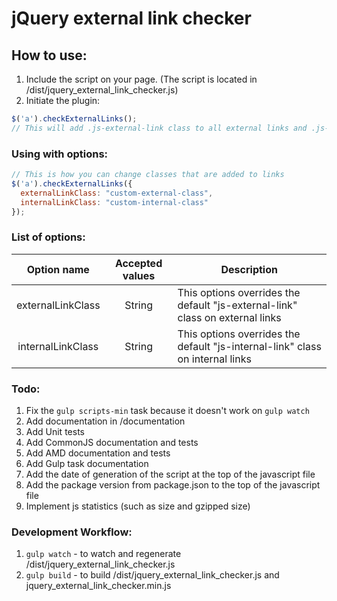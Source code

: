 # jQuery external link checker


## How to use:
1. Include the script on your page. (The script is located in /dist/jquery_external_link_checker.js)
2. Initiate the plugin:

```javascript
$('a').checkExternalLinks();
// This will add .js-external-link class to all external links and .js-internal-link to all internal links
```


### Using with options:
```javascript
// This is how you can change classes that are added to links
$('a').checkExternalLinks({
  externalLinkClass: "custom-external-class",
  internalLinkClass: "custom-internal-class"
});
```

### List of options:
| Option name | Accepted values | Description |
|:---:|:---:|---|
| externalLinkClass | String | This options overrides the default "js-external-link" class on external links |
| internalLinkClass | String | This options overrides the default "js-internal-link" class on internal links


### Todo:
1. Fix the `gulp scripts-min` task because it doesn't work on `gulp watch`
2. Add documentation in /documentation
3. Add Unit tests
4. Add CommonJS documentation and tests
5. Add AMD documentation and tests
6. Add Gulp task documentation
7. Add the date of generation of the script at the top of the javascript file
8. Add the package version from package.json to the top of the javascript file
9. Implement js statistics (such as size and gzipped size)


### Development Workflow:
1. `gulp watch` - to watch and regenerate /dist/jquery_external_link_checker.js
2. `gulp build` - to build /dist/jquery_external_link_checker.js and jquery_external_link_checker.min.js
